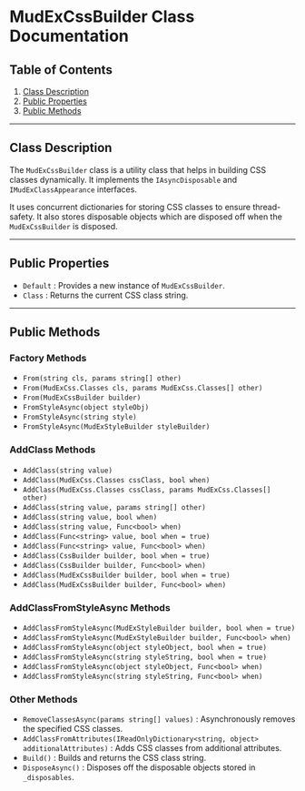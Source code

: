 ﻿# MudExCssBuilder Class Documentation

## Table of Contents

1. [Class Description](#class-description)
2. [Public Properties](#public-properties)
3. [Public Methods](#public-methods)

---

## Class Description

The `MudExCssBuilder` class is a utility class that helps in building CSS classes dynamically. It implements the `IAsyncDisposable` and `IMudExClassAppearance` interfaces.

It uses concurrent dictionaries for storing CSS classes to ensure thread-safety. It also stores disposable objects which are disposed off when the `MudExCssBuilder` is disposed.

---

## Public Properties

- `Default` : Provides a new instance of `MudExCssBuilder`.
- `Class` : Returns the current CSS class string.

---

## Public Methods

### Factory Methods

- `From(string cls, params string[] other)`
- `From(MudExCss.Classes cls, params MudExCss.Classes[] other)`
- `From(MudExCssBuilder builder)`
- `FromStyleAsync(object styleObj)`
- `FromStyleAsync(string style)`
- `FromStyleAsync(MudExStyleBuilder styleBuilder)`

### AddClass Methods

- `AddClass(string value)`
- `AddClass(MudExCss.Classes cssClass, bool when)`
- `AddClass(MudExCss.Classes cssClass, params MudExCss.Classes[] other)`
- `AddClass(string value, params string[] other)`
- `AddClass(string value, bool when)`
- `AddClass(string value, Func<bool> when)`
- `AddClass(Func<string> value, bool when = true)`
- `AddClass(Func<string> value, Func<bool> when)`
- `AddClass(CssBuilder builder, bool when = true)`
- `AddClass(CssBuilder builder, Func<bool> when)`
- `AddClass(MudExCssBuilder builder, bool when = true)`
- `AddClass(MudExCssBuilder builder, Func<bool> when)`

### AddClassFromStyleAsync Methods

- `AddClassFromStyleAsync(MudExStyleBuilder builder, bool when = true)`
- `AddClassFromStyleAsync(MudExStyleBuilder builder, Func<bool> when)`
- `AddClassFromStyleAsync(object styleObject, bool when = true)`
- `AddClassFromStyleAsync(string styleString, bool when = true)`
- `AddClassFromStyleAsync(object styleObject, Func<bool> when)`
- `AddClassFromStyleAsync(string styleString, Func<bool> when)`

### Other Methods

- `RemoveClassesAsync(params string[] values)` : Asynchronously removes the specified CSS classes.
- `AddClassFromAttributes(IReadOnlyDictionary<string, object> additionalAttributes)` : Adds CSS classes from additional attributes.
- `Build()` : Builds and returns the CSS class string.
- `DisposeAsync()` : Disposes off the disposable objects stored in `_disposables`.

